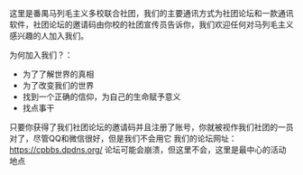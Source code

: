 这里是番禺马列毛主义多校联合社团，我们的主要通讯方式为社团论坛和一款通讯软件，社团论坛的邀请码由你校的社团宣传员告诉你，我们欢迎任何对马列毛主义感兴趣的人加入我们。

为何加入我们？：
- 为了了解世界的真相
- 为了改变我们的世界
- 找到一个正确的信仰，为自己的生命赋予意义
- 找点事干

只要你获得了我们社团论坛的邀请码并且注册了账号，你就被视作我们社团的一员
对了，尽管QQ和微信很好，但是我们不会用它
我们的论坛网址：https://cpbbs.dpdns.org/
论坛可能会崩溃，但这里不会，这里是最中心的活动地点